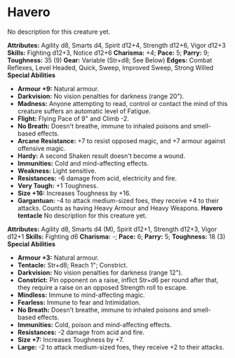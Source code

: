 # Havero

No description for this creature yet.

**Attributes:** Agility d8, Smarts d4, Spirit d12+4, Strength d12+6,
Vigor d12+3
**Skills:** Fighting d12+3, Notice d12+6
**Charisma:** +4; **Pace:** 5; **Parry:** 9; **Toughness:** 35 (9)
**Gear:** Variable (Str+d8; See Below)
**Edges:** Combat Reflexes, Level Headed, Quick, Sweep, Improved Sweep,
Strong Willed
**Special Abilities**

- **Armour +9:** Natural armour.
- **Darkvision:** No vision penalties for darkness (range 20").
- **Madness:** Anyone attempting to read, control or contact the mind of
this creature suffers an automatic level of Fatigue.
- **Flight:** Flying Pace of 9" and Climb -2.
- **No Breath:** Doesn't breathe, immune to inhaled poisons and
smell-based effects.
- **Arcane Resistance:** +7 to resist opposed magic, and +7 armour
against offensive magic.
- **Hardy:** A second Shaken result doesn't become a wound.
- **Immunities:** Cold and mind-affecting effects.
- **Weakness:** Light sensitive.
- **Resistances:** -6 damage from acid, electricity and fire.
- **Very Tough:** +1 Toughness.
- **Size +16:** Increases Toughness by +16.
- **Gargantuan:** -4 to attack medium-sized foes, they receive +4 to
their attacks. Counts as having Heavy Armour and Heavy Weapons.
**Havero tentacle**
No description for this creature yet.

**Attributes:** Agility d8, Smarts d4 (M), Spirit d12+1, Strength d12+3,
Vigor d12+1
**Skills:** Fighting d6
**Charisma:** -; **Pace:** 6; **Parry:** 5; **Toughness:** 18 (3)
**Special Abilities**

- **Armour +3:** Natural armour.
- **Tentacle:** Str+d8; Reach 1"; Constrict.
- **Darkvision:** No vision penalties for darkness (range 12").
- **Constrict:** Pin opponent on a raise, inflict Str+d6 per round after
that, they require a raise on an opposed Strength roll to escape.
- **Mindless:** Immune to mind-affecting magic.
- **Fearless:** Immune to fear and Intimidation.
- **No Breath:** Doesn't breathe, immune to inhaled poisons and
smell-based effects.
- **Immunities:** Cold, poison and mind-affecting effects.
- **Resistances:** -2 damage from acid and fire.
- **Size +7:** Increases Toughness by +7.
- **Large:** -2 to attack medium-sized foes, they receive +2 to their
attacks.

